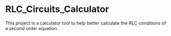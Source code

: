 # RLC_Circuits_Calculator
This project is a calculator tool to help better calculate the RLC conditions of a second order equation.
